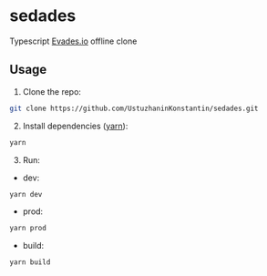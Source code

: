# sedades

Typescript [Evades.io](https://evades.io) offline clone

## Usage

1. Clone the repo:

```bash
git clone https://github.com/UstuzhaninKonstantin/sedades.git
```

2. Install dependencies ([yarn](https://yarnpkg.com/)):

```bash
yarn
```

3. Run:

- dev:

```bash
yarn dev
```

- prod:

```bash
yarn prod
```

- build:

```bash
yarn build
```
